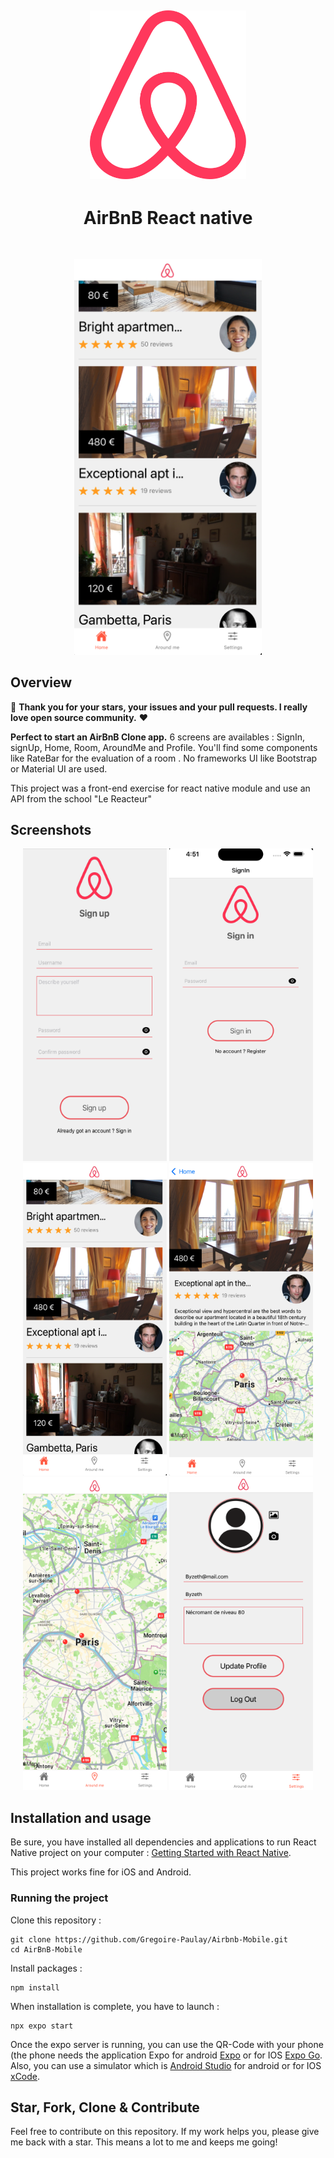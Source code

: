 <h2 align="center">

<img
		width="250"
		alt="AirBnB app - React Native"
		src="assets/logo.png">

</h2>

<h1 align="center">
AirBnB React native
</h1>

<br/>

<p align="center">
	<img src="assets/screens/Home.png" width="300">
</p>

## Overview

👏 **Thank you for your stars, your issues and your pull requests. I really love open source community.** ❤️

**Perfect to start an AirBnB Clone app.** 6 screens are availables : SignIn, signUp, Home, Room, AroundMe and Profile. You'll find some components like RateBar for the evaluation of a room . No frameworks UI like Bootstrap or Material UI are used.

This project was a front-end exercise for react native module and use an API from the school "Le Reacteur"

## Screenshots

<div align="center">

<img width="230" height="500" alt="Signup Screen" src="assets/screens/Sign-Up.png" />
<img width="230" height="500" alt="Signin Screen" src="assets/screens/Sign-In.png" />

<img width="230" height="500" alt="Home Screen" src="assets/screens/Home.png" />
<img width="230" height="500" alt="Room Screen" src="assets/screens/Room.png" />
<img width="230" height="500" alt="AroundMe Screen" src="assets/screens/AroundMe.png" />
<img width="230" height="500" alt="Profile Screen" src="assets/screens/Setting.png" />

</div>

## Installation and usage

Be sure, you have installed all dependencies and applications to run React Native project on your computer : [Getting Started with React Native](https://facebook.github.io/react-native/docs/getting-started).

This project works fine for iOS and Android.

### Running the project

Clone this repository :

```
git clone https://github.com/Gregoire-Paulay/Airbnb-Mobile.git
cd AirBnB-Mobile
```

Install packages :

```
npm install

```

When installation is complete, you have to launch :

```
npx expo start

```

Once the expo server is running, you can use the QR-Code with your phone (the phone needs the application Expo for android [Expo](https://play.google.com/store/apps/details?id=host.exp.exponent&hl=fr&gl=US) or for IOS [Expo Go](https://apps.apple.com/fr/app/expo-go/id982107779).
Also, you can use a simulator which is [Android Studio](https://developer.android.com/studio) for android or for IOS [xCode](https://apps.apple.com/fr/app/xcode/id497799835?mt=12).

## Star, Fork, Clone & Contribute

Feel free to contribute on this repository. If my work helps you, please give me back with a star. This means a lot to me and keeps me going!
